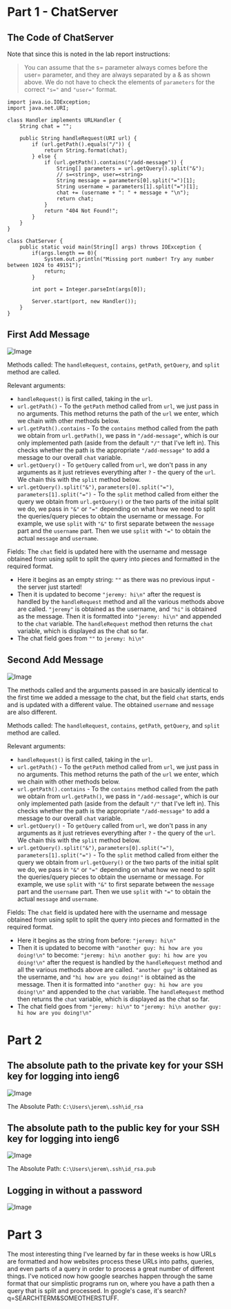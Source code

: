 # Part 1 - ChatServer
## The Code of ChatServer

Note that since this is noted in the lab report instructions:
> You can assume that the s= parameter always comes before the user= parameter, and they are always separated by a & as shown above.
We do not have to check the elements of ```parameters``` for the correct ```"s="``` and ```"user="``` format.

```
import java.io.IOException;
import java.net.URI;

class Handler implements URLHandler {
    String chat = "";

    public String handleRequest(URI url) {
        if (url.getPath().equals("/")) {
            return String.format(chat);
        } else {
            if (url.getPath().contains("/add-message")) {
                String[] parameters = url.getQuery().split("&");
                // s=<string>, user=<string>
                String message = parameters[0].split("=")[1];
                String username = parameters[1].split("=")[1];
                chat += (username + ": " + message + "\n");
                return chat;
            }
            return "404 Not Found!";
        }
    }
}

class ChatServer {
    public static void main(String[] args) throws IOException {
        if(args.length == 0){
            System.out.println("Missing port number! Try any number between 1024 to 49151");
            return;
        }

        int port = Integer.parseInt(args[0]);

        Server.start(port, new Handler());
    }
}
```

## First Add Message

![Image](firstAddMessage.png)

Methods called: The ```handleRequest```, ```contains```, ```getPath```, ```getQuery```, and ```split``` method are called.

Relevant arguments:

- ```handleRequest()``` is first called, taking in the ```url```.
- ```url.getPath()``` - To the ```getPath``` method called from ```url```, we just pass in no arguments. This method returns the path of the ```url``` we enter, which we chain with other methods below.
- ```url.getPath().contains``` - To the ```contains``` method called from the path we obtain from ```url.getPath()```, we pass in ```"/add-message"```, which is our only implemented path (aside from the default ```"/"``` that I've left in). This checks whether the path is the appropriate ```"/add-message"``` to add a message to our overall ```chat``` variable.
- ```url.getQuery()``` - To ```getQuery``` called from ```url```, we don't pass in any arguments as it just retrieves everything after ```?``` - the query of the ```url```. We chain this with the ```split``` method below.
- ```url.getQuery().split("&")```, ```parameters[0].split("=")```, ```parameters[1].split("=")``` - To the ```split``` method called from either the query we obtain from ```url.getQuery()``` or the two parts of the initial split we do, we pass in ```"&"``` or ```"="``` depending on what how we need to split the queries/query pieces to obtain the username or message. For example, we use ```split``` with ```"&"``` to first separate between the ```message``` part and the ```username``` part. Then we use ```split``` with ```"="``` to obtain the actual ```message``` and ```username```.

Fields:
The ```chat``` field is updated here with the username and message obtained from using split to split the query into pieces and formatted in the required format.
- Here it begins as an empty string: ```""``` as there was no previous input - the server just started!
- Then it is updated to become ```"jeremy: hi\n"``` after the request is handled by the ```handleRequest``` method and all the various methods above are called. ```"jeremy"``` is obtained as the username, and ```"hi"``` is obtained as the message. Then it is formatted into ```"jeremy: hi\n"``` and appended to the ```chat``` variable. The ```handleRequest``` method then returns the ```chat``` variable, which is displayed as the chat so far.
- The chat field goes from ```""``` to ```jeremy: hi\n"```

## Second Add Message

![Image](secondAddMessage.png)

The methods called and the arguments passed in are basically identical to the first time we added a message to the chat, but the field ```chat``` starts, ends and is updated with a different value. The obtained ```username``` and ```message``` are also different.

Methods called: The ```handleRequest```, ```contains```, ```getPath```, ```getQuery```, and ```split``` method are called.

Relevant arguments:

- ```handleRequest()``` is first called, taking in the ```url```.
- ```url.getPath()``` - To the ```getPath``` method called from ```url```, we just pass in no arguments. This method returns the path of the ```url``` we enter, which we chain with other methods below.
- ```url.getPath().contains``` - To the ```contains``` method called from the path we obtain from ```url.getPath()```, we pass in ```"/add-message"```, which is our only implemented path (aside from the default ```"/"``` that I've left in). This checks whether the path is the appropriate ```"/add-message"``` to add a message to our overall ```chat``` variable.
- ```url.getQuery()``` - To ```getQuery``` called from ```url```, we don't pass in any arguments as it just retrieves everything after ```?``` - the query of the ```url```. We chain this with the ```split``` method below.
- ```url.getQuery().split("&")```, ```parameters[0].split("=")```, ```parameters[1].split("=")``` - To the ```split``` method called from either the query we obtain from ```url.getQuery()``` or the two parts of the initial split we do, we pass in ```"&"``` or ```"="``` depending on what how we need to split the queries/query pieces to obtain the username or message. For example, we use ```split``` with ```"&"``` to first separate between the ```message``` part and the ```username``` part. Then we use ```split``` with ```"="``` to obtain the actual ```message``` and ```username```.

Fields:
The ```chat``` field is updated here with the username and message obtained from using split to split the query into pieces and formatted in the required format.
- Here it begins as the string from before: ```"jeremy: hi\n"```
- Then it is updated to become with ```"another guy: hi how are you doing!\n"``` to become: ```"jeremy: hi\n another guy: hi how are you doing!\n"``` after the request is handled by the ```handleRequest``` method and all the various methods above are called. ```"another guy"``` is obtained as the username, and ```"hi how are you doing!"``` is obtained as the message. Then it is formatted into ```"another guy: hi how are you doing!\n"``` and appended to the ```chat``` variable. The ```handleRequest``` method then returns the ```chat``` variable, which is displayed as the chat so far.
- The chat field goes from ```"jeremy: hi\n"``` to ```"jeremy: hi\n another guy: hi how are you doing!\n"```

# Part 2
## The absolute path to the private key for your SSH key for logging into ieng6
![Image](privateKeyPath.png)

The Absolute Path: ```C:\Users\jerem\.ssh\id_rsa```

## The absolute path to the public key for your SSH key for logging into ieng6

![Image](publicKeyPath.png)

The Absolute Path: ```C:\Users\jerem\.ssh\id_rsa.pub```

## Logging in without a password

![Image](noPassword.png)

# Part 3

The most interesting thing I've learned by far in these weeks is how URLs are formatted and how websites process these URLs into paths, queries, and even parts of a query in order to process a great number of different things. I've noticed now how google searches happen through the same format that our simplistic programs run on, where you have a path then a query that is split and processed. In google's case, it's search?q=SEARCHTERM&SOMEOTHERSTUFF. 
